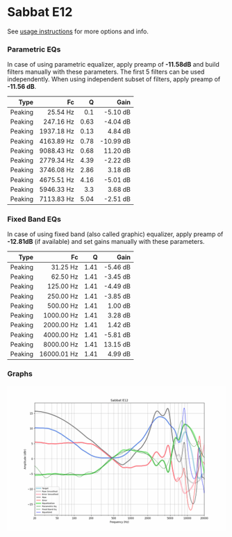 # Sabbat E12
See [usage instructions](https://github.com/jaakkopasanen/AutoEq#usage) for more options and info.

### Parametric EQs
In case of using parametric equalizer, apply preamp of **-11.58dB** and build filters manually
with these parameters. The first 5 filters can be used independently.
When using independent subset of filters, apply preamp of **-11.56 dB**.

| Type    | Fc         |    Q | Gain      |
|--------:|-----------:|-----:|----------:|
| Peaking | 25.54 Hz   | 0.1  | -5.10 dB  |
| Peaking | 247.16 Hz  | 0.63 | -4.04 dB  |
| Peaking | 1937.18 Hz | 0.13 | 4.84 dB   |
| Peaking | 4163.89 Hz | 0.78 | -10.99 dB |
| Peaking | 9088.43 Hz | 0.68 | 11.20 dB  |
| Peaking | 2779.34 Hz | 4.39 | -2.22 dB  |
| Peaking | 3746.08 Hz | 2.86 | 3.18 dB   |
| Peaking | 4675.51 Hz | 4.16 | -5.01 dB  |
| Peaking | 5946.33 Hz | 3.3  | 3.68 dB   |
| Peaking | 7113.83 Hz | 5.04 | -2.51 dB  |

### Fixed Band EQs
In case of using fixed band (also called graphic) equalizer, apply preamp of **-12.81dB**
(if available) and set gains manually with these parameters.

| Type    | Fc          |    Q | Gain     |
|--------:|------------:|-----:|---------:|
| Peaking | 31.25 Hz    | 1.41 | -5.46 dB |
| Peaking | 62.50 Hz    | 1.41 | -3.45 dB |
| Peaking | 125.00 Hz   | 1.41 | -4.49 dB |
| Peaking | 250.00 Hz   | 1.41 | -3.85 dB |
| Peaking | 500.00 Hz   | 1.41 | 1.00 dB  |
| Peaking | 1000.00 Hz  | 1.41 | 3.28 dB  |
| Peaking | 2000.00 Hz  | 1.41 | 1.42 dB  |
| Peaking | 4000.00 Hz  | 1.41 | -5.81 dB |
| Peaking | 8000.00 Hz  | 1.41 | 13.15 dB |
| Peaking | 16000.01 Hz | 1.41 | 4.99 dB  |

### Graphs
![](./Sabbat%20E12.png)